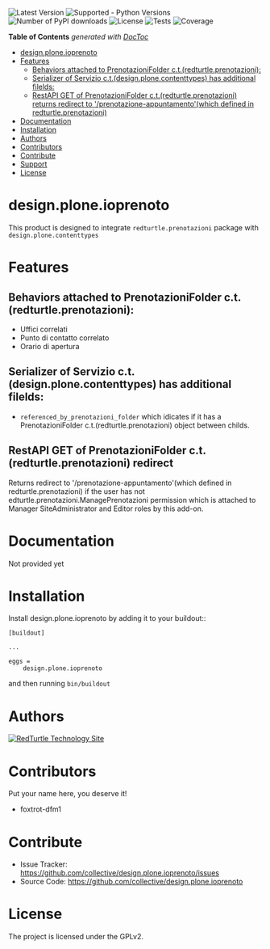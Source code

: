 ![Latest Version](https://img.shields.io/pypi/v/design.plone.ioprenoto.svg)
![Supported - Python Versions](hhttps://img.shields.io/pypi/pyversions/design.plone.ioprenoto.svg?style=plastic)
![Number of PyPI downloads](https://img.shields.io/pypi/dm/design.plone.ioprenoto.svg)
![License](https://img.shields.io/pypi/l/design.plone.ioprenoto.svg)
![Tests](https://github.com/RedTurtle/design.plone.ioprenoto/actions/workflows/tests.yml/badge.svg)
![Coverage](https://coveralls.io/repos/github/RedTurtle/design.plone.ioprenoto/badge.svg?branch=master)

<!-- START doctoc generated TOC please keep comment here to allow auto update -->
<!-- DON'T EDIT THIS SECTION, INSTEAD RE-RUN doctoc TO UPDATE -->
**Table of Contents**  *generated with [DocToc](https://github.com/thlorenz/doctoc)*

- [design.plone.ioprenoto](#designploneioprenoto)
- [Features](#features)
  - [Behaviors attached to PrenotazioniFolder c.t.(redturtle.prenotazioni):](#behaviors-attached-to-prenotazionifolder-ctredturtleprenotazioni)
  - [Serializer of Servizio c.t.(design.plone.contenttypes) has additional filelds:](#serializer-of-servizio-ctdesignplonecontenttypes-has-additional-filelds)
  - [RestAPI GET of PrenotazioniFolder c.t.(redturtle.prenotazioni) returns redirect to '/prenotazione-appuntamento'(which defined in redturtle.prenotazioni)](#restapi-get-of-prenotazionifolder-ctredturtleprenotazioni-returns-redirect-to-prenotazione-appuntamentowhich-defined-in-redturtleprenotazioni)
- [Documentation](#documentation)
- [Installation](#installation)
- [Authors](#authors)
- [Contributors](#contributors)
- [Contribute](#contribute)
- [Support](#support)
- [License](#license)

<!-- END doctoc generated TOC please keep comment here to allow auto update -->

design.plone.ioprenoto
======================
This product is designed to integrate `redturtle.prenotazioni` package with `design.plone.contenttypes`

# Features

## Behaviors attached to PrenotazioniFolder c.t.(redturtle.prenotazioni):
- Uffici correlati
- Punto di contatto correlato
- Orario di apertura

## Serializer of Servizio c.t.(design.plone.contenttypes) has additional filelds:
- `referenced_by_prenotazioni_folder` which idicates if it has a PrenotazioniFolder c.t.(redturtle.prenotazioni) object
between childs.

## RestAPI GET of PrenotazioniFolder c.t.(redturtle.prenotazioni) redirect
Returns redirect to '/prenotazione-appuntamento'(which defined in redturtle.prenotazioni)
if the user has not edturtle.prenotazioni.ManagePrenotazioni permission which is attached to Manager SiteAdministrator and Editor roles by this add-on.


# Documentation

Not provided yet

# Installation

Install design.plone.ioprenoto by adding it to your buildout::

    [buildout]

    ...

    eggs =
        design.plone.ioprenoto


and then running ``bin/buildout``

# Authors

<a href="http://www.redturtle.it/" rel="RedTurtle Technology Site">![RedTurtle Technology Site](https://avatars1.githubusercontent.com/u/1087171?s=100&v=4)</a>

# Contributors

Put your name here, you deserve it!

- foxtrot-dfm1

# Contribute

- Issue Tracker: https://github.com/collective/design.plone.ioprenoto/issues
- Source Code: https://github.com/collective/design.plone.ioprenoto

# License

The project is licensed under the GPLv2.
